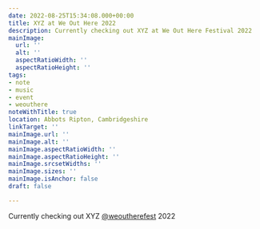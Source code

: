```yaml
---
date: 2022-08-25T15:34:08.000+00:00
title: XYZ at We Out Here 2022
description: Currently checking out XYZ at We Out Here Festival 2022
mainImage:
  url: ''
  alt: ''
  aspectRatioWidth: ''
  aspectRatioHeight: ''
tags:
- note
- music
- event
- weouthere
noteWithTitle: true
location: Abbots Ripton, Cambridgeshire
linkTarget: ''
mainImage.url: ''
mainImage.alt: ''
mainImage.aspectRatioWidth: ''
mainImage.aspectRatioHeight: ''
mainImage.srcsetWidths: ''
mainImage.sizes: ''
mainImage.isAnchor: false
draft: false

---
```

Currently checking out XYZ [@weoutherefest](https://twitter.com/weoutherefest) 2022
